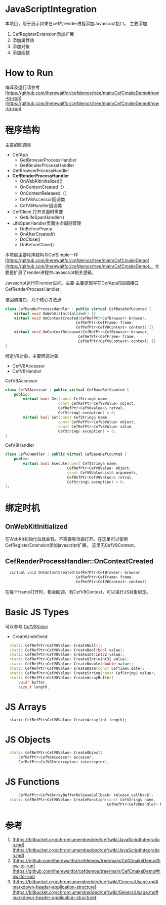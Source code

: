 # JavaScriptIntegration
本项目，用于展示如果在cef的render进程添加Javascript接口。
主要添加
1. CefRegisterExtension添加扩展
1. 添加属性值
2. 添加对象
3. 添加函数
# How to Run
编译及运行请参考[https://github.com/iherewaitfor/cefdemos/tree/main/CefCmakeDemo#how-to-run](https://github.com/iherewaitfor/cefdemos/tree/main/CefCmakeDemo#how-to-run)
# 程序结构

主要的回调类
- CefApp
  - GetBrowserProcessHandler
  - GetRenderProcessHandler
- GetBrowserProcessHandler
- **CefRenderProcessHandler**
  - OnWebKitInitialized()
  - OnContextCreated（）
  - OnContextReleased（）
  - CefV8Accessor回调类
  - CefV8Handler回调类
- CefClient 打开页面时需要
  - GetLifeSpanHandler()
- LifeSpanHandler页面生命周期管理
  - OnBeforePopup
  - OnAfterCreated()
  - DoClose()
  - OnBeforeClose()

本项目主要程序结构与CefSimple一样[https://github.com/iherewaitfor/cefdemos/tree/main/CefCmakeDemo](https://github.com/iherewaitfor/cefdemos/tree/main/CefCmakeDemo)。
主要是扩展了render进程中Javascript相关逻辑。

Javascript运行在render进程。主要
主要逻辑写在CefApp的回调接口CefRenderProcessHandler。

该回调接口，几个核心方法点:
```C++
class CefRenderProcessHandler : public virtual CefBaseRefCounted {
    virtual void OnWebKitInitialized() {}
    virtual void OnContextCreated(CefRefPtr<CefBrowser> browser,
                                CefRefPtr<CefFrame> frame,
                                CefRefPtr<CefV8Context> context) {}
    virtual void OnContextReleased(CefRefPtr<CefBrowser> browser,
                                 CefRefPtr<CefFrame> frame,
                                 CefRefPtr<CefV8Context> context) {}
}
```

绑定V8对象，主要回调对象
- CefV8Accessor
- CefV8Handler

CefV8Accessor

```C++
class CefV8Accessor : public virtual CefBaseRefCounted {
    public:
        virtual bool Get(const CefString& name,
                        const CefRefPtr<CefV8Value> object,
                        CefRefPtr<CefV8Value>& retval,
                        CefString& exception) = 0;
        virtual bool Set(const CefString& name,
                        const CefRefPtr<CefV8Value> object,
                        const CefRefPtr<CefV8Value> value,
                        CefString& exception) = 0;
}
```

CefV8Handler

```C++
class CefV8Handler : public virtual CefBaseRefCounted {
    public:
        virtual bool Execute(const CefString& name,
                            CefRefPtr<CefV8Value> object,
                            const CefV8ValueList& arguments,
                            CefRefPtr<CefV8Value>& retval,
                            CefString& exception) = 0;
};
```

# 绑定时机
## OnWebKitInitialized
在WebKit初始化后就会有。不需要等页面打开。在这里可以使用CefRegisterExtension添加javascript扩展。
这里无CefV8Context。
## CefRenderProcessHandler::OnContextCreated
```C++
  virtual void OnContextCreated(CefRefPtr<CefBrowser> browser,
                                CefRefPtr<CefFrame> frame,
                                CefRefPtr<CefV8Context> context)
```
在每个frame打开时，都会回调。有CefV8Context，可以进行JS对象绑定。
# Basic JS Types
可以参考
[CefV8Value](https://bitbucket.org/chromiumembedded/cef/src/master/include/cef_v8.h)

- CreateUndefined
```C++
  static CefRefPtr<CefV8Value> CreateNull();
  static CefRefPtr<CefV8Value> CreateBool(bool value);
  static CefRefPtr<CefV8Value> CreateInt(int32 value);
  static CefRefPtr<CefV8Value> CreateUInt(uint32 value);
  static CefRefPtr<CefV8Value> CreateDouble(double value);
  static CefRefPtr<CefV8Value> CreateDate(const CefTime& date);
  static CefRefPtr<CefV8Value> CreateString(const CefString& value);
  static CefRefPtr<CefV8Value> CreateArrayBuffer(
      void* buffer,
      size_t length,

```
# JS Arrays
```
  static CefRefPtr<CefV8Value> CreateArray(int length);
```
# JS Objects
```C++
  static CefRefPtr<CefV8Value> CreateObject(
      CefRefPtr<CefV8Accessor> accessor,
      CefRefPtr<CefV8Interceptor> interceptor);
```
# JS Functions
```C++
      CefRefPtr<CefV8ArrayBufferReleaseCallback> release_callback);
  static CefRefPtr<CefV8Value> CreateFunction(const CefString& name,
                                              CefRefPtr<CefV8Handler> handler);
```

# 参考
1. [https://bitbucket.org/chromiumembedded/cef/wiki/JavaScriptIntegration.md](https://bitbucket.org/chromiumembedded/cef/wiki/JavaScriptIntegration.md)
2. [https://github.com/iherewaitfor/cefdemos/tree/main/CefCmakeDemo#how-to-run](https://github.com/iherewaitfor/cefdemos/tree/main/CefCmakeDemo#how-to-run)
3. [https://bitbucket.org/chromiumembedded/cef/wiki/GeneralUsage.md#markdown-header-application-structure](https://bitbucket.org/chromiumembedded/cef/wiki/GeneralUsage.md#markdown-header-application-structure)
